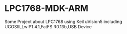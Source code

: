 # LPC1768-MDK-ARM
Some Project about LPC1768 using Keil uVision5 including UCOSIII,LwIP1.4.1,FatFS R0.13b,USB Device

